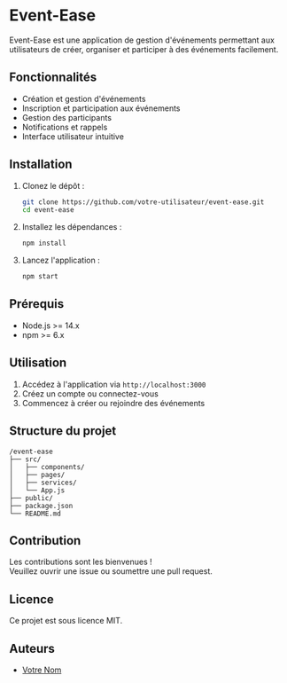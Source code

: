 # Event-Ease

Event-Ease est une application de gestion d'événements permettant aux utilisateurs de créer, organiser et participer à des événements facilement.

## Fonctionnalités

- Création et gestion d'événements
- Inscription et participation aux événements
- Gestion des participants
- Notifications et rappels
- Interface utilisateur intuitive

## Installation

1. Clonez le dépôt :
    ```bash
    git clone https://github.com/votre-utilisateur/event-ease.git
    cd event-ease
    ```
2. Installez les dépendances :
    ```bash
    npm install
    ```
3. Lancez l'application :
    ```bash
    npm start
    ```

## Prérequis

- Node.js >= 14.x
- npm >= 6.x

## Utilisation

1. Accédez à l'application via `http://localhost:3000`
2. Créez un compte ou connectez-vous
3. Commencez à créer ou rejoindre des événements

## Structure du projet

```
/event-ease
├── src/
│   ├── components/
│   ├── pages/
│   ├── services/
│   └── App.js
├── public/
├── package.json
└── README.md
```

## Contribution

Les contributions sont les bienvenues !  
Veuillez ouvrir une issue ou soumettre une pull request.

## Licence

Ce projet est sous licence MIT.

## Auteurs

- [Votre Nom](https://github.com/votre-utilisateur)
